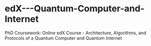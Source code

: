 # edX---Quantum-Computer-and-Internet
PhD Coursework: Online edX Course - Architecture, Algorithms, and Protocols of a Quantum Computer and Quantum Internet
